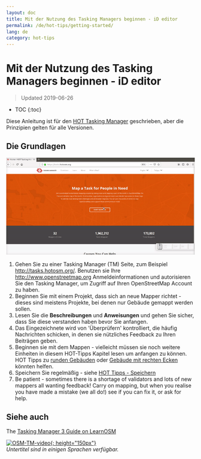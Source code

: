 ```yaml
---
layout: doc
title: Mit der Nutzung des Tasking Managers beginnen - iD editor
permalink: /de/hot-tips/getting-started/
lang: de
category: hot-tips
---
```


Mit der Nutzung des Tasking Managers beginnen - iD editor
============

> Updated 2019-06-26  

- TOC
{:toc}

Diese Anleitung ist für den [HOT Tasking Manager](http://tasks.hotosm.org/) geschrieben, aber die Prinzipien gelten für alle Versionen.  

Die Grundlagen
--------------

![TM Start][]


1. Gehen Sie zu einer Tasking Manager (TM) Seite, zum Beispiel <http://tasks.hotosm.org/>. Benutzen sie Ihre <http://www.openstreetmap.org> Anmeldeinformationen und autorisieren Sie den Tasking Manager, um Zugriff auf Ihren OpenStreetMap Account zu haben.  
2. Beginnen Sie mit einem Projekt, dass sich an neue Mapper richtet - dieses sind meistens Projekte, bei denen nur Gebäude gemappt werden sollen.  
3. Lesen Sie die **Beschreibungen** und **Anweisungen** und gehen Sie sicher, dass Sie diese verstanden haben bevor Sie anfangen. 
4. Das Eingezeichnete wird von 'Überprüfern' kontrolliert, die häufig Nachrichten schicken, in denen sie nützliches Feedback zu Ihren Beiträgen geben.  
5. Beginnen sie mit dem Mappen - vielleicht müssen sie noch weitere Einheiten in diesem HOT-Tipps Kapitel lesen um anfangen zu können. HOT Tipps zu [runden Gebäuden](/de/hot-tips/tracing-round-buildings/) oder [Gebäude mit rechten Ecken](/de/hot-tips/tracing-rectangular-buildings/) könnten helfen.  
6.  Speichern Sie regelmäßig - siehe [HOT Tipps - Speichern](/de/hot-tips/saving/)  
7.  Be patient - sometimes there is a shortage of validators and lots of new mappers all wanting feedback! Carry on mapping, but when you realise you have made a mistake (we all do!) see if you can fix it, or ask for help.  



Siehe auch  
---------

The [Tasking Manager 3 Guide on LearnOSM](/en/coordination/tasking-manager3/)  

[![OSM-TM-video]{: height="150px"}](https://www.youtube.com/watch?v=_feTGQXLf_M&list=PLb9506_-6FMHZ3nwn9heri3xjQKrSq1hN&index=9 "Humanitarian OpenStreetMap Team - Tasking Manager Einführungs Videos")  
*Untertitel sind in einigen Sprachen verfügbar.*  


[TM Start]:/images/hot-tips/tm_start.gif "Ein Feld im Tasking auswählen und in den iD editor laden"
[keymon]:/images/hot-tips/keymon.png
[OSM-TM-video]: /images/hot-tips/OSM-TM-video.png "Humanitarian OpenStreetMap Team - Tasking Manager Einführungs Videos"